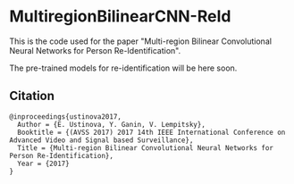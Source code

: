 # MultiregionBilinearCNN-ReId

This is the code used for the paper "Multi-region Bilinear Convolutional Neural Networks for Person Re-Identification".

The pre-trained models for re-identification will be here soon.

## Citation

    @inproceedings{ustinova2017,
      Author = {E. Ustinova, Y. Ganin, V. Lempitsky},
      Booktitle = {(AVSS 2017) 2017 14th IEEE International Conference on Advanced Video and Signal based Surveillance},
      Title = {Multi-region Bilinear Convolutional Neural Networks for Person Re-Identification},
      Year = {2017}
    }
